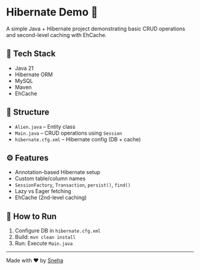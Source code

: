 # Hibernate Demo 🚀

A simple Java + Hibernate project demonstrating basic CRUD operations and second-level caching with EhCache.

## 🔧 Tech Stack
- Java 21
- Hibernate ORM
- MySQL
- Maven
- EhCache

## 📁 Structure
- `Alien.java` – Entity class
- `Main.java` – CRUD operations using `Session`
- `hibernate.cfg.xml` – Hibernate config (DB + cache)

## ⚙️ Features
- Annotation-based Hibernate setup
- Custom table/column names
- `SessionFactory`, `Transaction`, `persist()`, `find()`
- Lazy vs Eager fetching
- EhCache (2nd-level caching)

## 🏁 How to Run
1. Configure DB in `hibernate.cfg.xml`
2. Build: `mvn clean install`
3. Run: Execute `Main.java`

---

Made with ❤️ by [Sneha](https://github.com/Snehakaushik)
